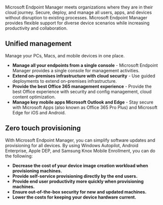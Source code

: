 Microsoft Endpoint Manager meets organizations where they are in their cloud journey. Secure, deploy, and manage all users, apps, and devices without disruption to existing processes. 
Microsoft Endpoint Manager provides flexible support for diverse device scenarios while increasing productivity and collaboration.

## Unified management
Manage your PCs, Macs, and mobile devices in one place.
- **Manage all your endpoints from a single console** - Microsoft Endpoint Manager provides a single console for management activities.
- **Extend on-premises infrastructure with cloud security** - Use guided deployments to extend on-premises infrastructure.
- **Provide the best Office 365 management experience** - Provide the best Office experience with security and config management, cloud content optimization.
- **Manage key mobile apps Microsoft Outlook and Edge** - Stay secure with Microsoft Apps (also known as Office 365 Pro Plus) and Microsoft Edge for iOS and Android.

## Zero touch provisioning
With Microsoft Endpoint Manager, you can simplify software updates and provisioning for all devices. By using Windows Autopilot, Android Enterprise, Apple DEP, and Samsung Knox Mobile Enrollment, you can do the following:

- **Decrease the cost of your device image creation workload when provisioning machines.**
- **Provide self-service provisioning directly by the end users.**
- **Provide end user productivity more quickly when provisioning machines.**
- **Ensure out-of-the-box security for new and updated machines.**
- **Lower the costs for keeping your device hardware current.**
